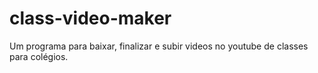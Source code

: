 # class-video-maker
Um programa para baixar, finalizar e subir videos no youtube de classes para colégios.
